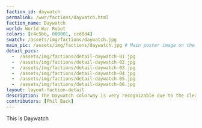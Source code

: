 ```yaml
---
faction_id: daywatch
permalink: /wwr/factions/daywatch.html
faction_name: Daywatch
world: World War Robot
colors: [c4c5bb, 000001, ccd0d4]
swatch: /assets/img/factions/daywatch.jpg 
main_pic: /assets/img/factions/daywatch.jpg # Main poster image on the faction page
detail_pics:
  -  /assets/img/factions/detail-daywatch-01.jpg    
  -  /assets/img/factions/detail-daywatch-02.jpg
  -  /assets/img/factions/detail-daywatch-03.jpg 
  -  /assets/img/factions/detail-daywatch-04.jpg 
  -  /assets/img/factions/detail-daywatch-05.jpg 
  -  /assets/img/factions/detail-daywatch-06.jpg 
layout: layout-faction-detail
description: The Daywatch colorway is very recognizable due to the clean white base color, and super high-contrast, minimal black markings. A white bat reversed out of a pitch black circle is the main emblem, along with the letters "DW". The gear bags and pouches are clean, bright white. Minimal weathering.
contributors: [Phil Back]
---
```

This is Daywatch